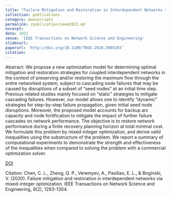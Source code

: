 ```yaml
---
title: "Failure Mitigation and Restoration in Interdependent Networks via Mixed-integer Optimization."
collection: publications
category: manuscripts
permalink: /publication/ieee2021.md
excerpt: 
date: 2021
venue: 'IEEE Transactions on Network Science and Engineering'
slidesurl: 
paperurl: 'http://doi.org/10.1109/TNSE.2020.3005193'
citation: 
---
```


Abstract: We propose a new optimization model for determining optimal mitigation and restoration strategies for coupled interdependent networks in the context of preserving and/or restoring the maximum flow through the entire networked system, subject to cascading node failures that may be caused by disruptions of a subset of “seed nodes” at an initial time step. Previous related studies mainly focused on “static” strategies to mitigate cascading failures. However, our model allows one to identify “dynamic” strategies for step-by-step failure propagation, given initial seed node disruptions. Moreover, the proposed model accounts for backup arc capacity and node fortification to mitigate the impact of further failure cascades on network performance. The objective is to restore network performance during a finite recovery planning horizon at total minimal cost. We formulate this problem by mixed-integer optimization, and derive valid inequalities using the substructure of the problem. We report a summary of computational experiments to demonstrate the strength and effectiveness of the inequalities when compared to solving the problem with a commercial optimization solver.

[DOI](http://doi.org/10.1109/TNSE.2020.3005193)

Citation: Chen, C. L., Zheng, Q. P., Veremyev, A., Pasiliao, E. L., & Boginski, V. (2020). Failure mitigation and restoration in interdependent networks via mixed-integer optimization. IEEE Transactions on Network Science and Engineering, 8(2), 1293-1304.
